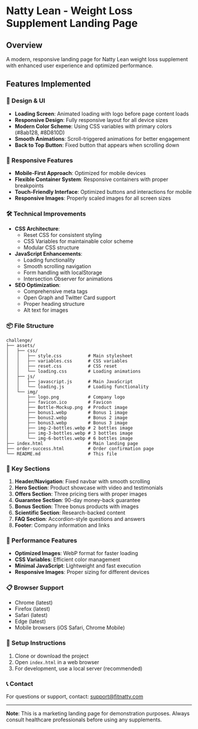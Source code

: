 # Natty Lean - Weight Loss Supplement Landing Page

## Overview
A modern, responsive landing page for Natty Lean weight loss supplement with enhanced user experience and optimized performance.

## Features Implemented

### 🎨 Design & UI
- **Loading Screen**: Animated loading with logo before page content loads
- **Responsive Design**: Fully responsive layout for all device sizes
- **Modern Color Scheme**: Using CSS variables with primary colors (#8ab128, #8D810D)
- **Smooth Animations**: Scroll-triggered animations for better engagement
- **Back to Top Button**: Fixed button that appears when scrolling down

### 📱 Responsive Features
- **Mobile-First Approach**: Optimized for mobile devices
- **Flexible Container System**: Responsive containers with proper breakpoints
- **Touch-Friendly Interface**: Optimized buttons and interactions for mobile
- **Responsive Images**: Properly scaled images for all screen sizes

### 🛠 Technical Improvements
- **CSS Architecture**: 
  - Reset CSS for consistent styling
  - CSS Variables for maintainable color scheme
  - Modular CSS structure
- **JavaScript Enhancements**:
  - Loading functionality
  - Smooth scrolling navigation
  - Form handling with localStorage
  - Intersection Observer for animations
- **SEO Optimization**:
  - Comprehensive meta tags
  - Open Graph and Twitter Card support
  - Proper heading structure
  - Alt text for images

### 📦 File Structure
```
challenge/
├── assets/
│   ├── css/
│   │   ├── style.css          # Main stylesheet
│   │   ├── variables.css      # CSS variables
│   │   ├── reset.css          # CSS reset
│   │   └── loading.css        # Loading animations
│   ├── js/
│   │   ├── javascript.js      # Main JavaScript
│   │   └── loading.js         # Loading functionality
│   └── img/
│       ├── logo.png           # Company logo
│       ├── favicon.ico        # Favicon
│       ├── Bottle-Mockup.png  # Product image
│       ├── bonus1.webp        # Bonus 1 image
│       ├── bonus2.webp        # Bonus 2 image
│       ├── bonus3.webp        # Bonus 3 image
│       ├── img-2-bottles.webp # 2 bottles image
│       ├── img-3-bottles.webp # 3 bottles image
│       └── img-6-bottles.webp # 6 bottles image
├── index.html                 # Main landing page
├── order-success.html         # Order confirmation page
└── README.md                  # This file
```

### 🎯 Key Sections
1. **Header/Navigation**: Fixed navbar with smooth scrolling
2. **Hero Section**: Product showcase with video and testimonials
3. **Offers Section**: Three pricing tiers with proper images
4. **Guarantee Section**: 90-day money-back guarantee
5. **Bonus Section**: Three bonus products with images
6. **Scientific Section**: Research-backed content
7. **FAQ Section**: Accordion-style questions and answers
8. **Footer**: Company information and links

### 🚀 Performance Features
- **Optimized Images**: WebP format for faster loading
- **CSS Variables**: Efficient color management
- **Minimal JavaScript**: Lightweight and fast execution
- **Responsive Images**: Proper sizing for different devices

### 📋 Browser Support
- Chrome (latest)
- Firefox (latest)
- Safari (latest)
- Edge (latest)
- Mobile browsers (iOS Safari, Chrome Mobile)

### 🔧 Setup Instructions
1. Clone or download the project
2. Open `index.html` in a web browser
3. For development, use a local server (recommended)

### 📞 Contact
For questions or support, contact: support@fitnatty.com

---

**Note**: This is a marketing landing page for demonstration purposes. Always consult healthcare professionals before using any supplements. 